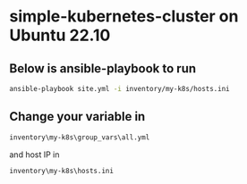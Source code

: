 # simple-kubernetes-cluster on Ubuntu 22.10  

## Below is ansible-playbook to run
```bash
ansible-playbook site.yml -i inventory/my-k8s/hosts.ini
```

## Change your variable in 
```bash
inventory\my-k8s\group_vars\all.yml
```
and host IP in
```bash
inventory\my-k8s\hosts.ini
```
